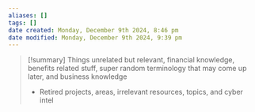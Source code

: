 ```yaml
---
aliases: []
tags: []
date created: Monday, December 9th 2024, 8:46 pm
date modified: Monday, December 9th 2024, 9:39 pm
---
```


> [!summary] 
> Things unrelated but relevant, financial knowledge, benefits related stuff, super random terminology that may come up later, and business knowledge
> - Retired projects, areas, irrelevant resources, topics, and cyber intel

